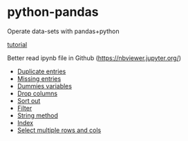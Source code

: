# python-pandas
Operate data-sets with pandas+python

[tutorial](https://nbviewer.jupyter.org/github/justmarkham/pandas-videos/blob/master/pandas.ipynb)

Better read ipynb file in Github (https://nbviewer.jupyter.org/)

* [Duplicate entries](https://nbviewer.jupyter.org/github/yujuezhao/python-pandas/blob/master/Duplicate%20entries.ipynb)
* [Missing entries](https://nbviewer.jupyter.org/github/yujuezhao/python-pandas/blob/master/Missing%20entries.ipynb)
* [Dummies variables](https://nbviewer.jupyter.org/github/yujuezhao/python-pandas/blob/master/Dummies%20variables.ipynb)
* [Drop columns](https://nbviewer.jupyter.org/github/yujuezhao/python-pandas/blob/master/Drop.ipynb)
* [Sort out](https://nbviewer.jupyter.org/github/yujuezhao/python-pandas/blob/master/Sort%20out.ipynb)
* [Filter](https://nbviewer.jupyter.org/github/yujuezhao/python-pandas/blob/master/Filter.ipynb)
* [String method](https://nbviewer.jupyter.org/github/yujuezhao/python-pandas/blob/master/String%20Method.ipynb)
* [Index](https://nbviewer.jupyter.org/github/yujuezhao/python-pandas/blob/master/Index.ipynb)
* [Select multiple rows and cols](https://nbviewer.jupyter.org/github/yujuezhao/python-pandas/blob/master/Select%20multiple%20rows%20and%20cols.ipynb)

